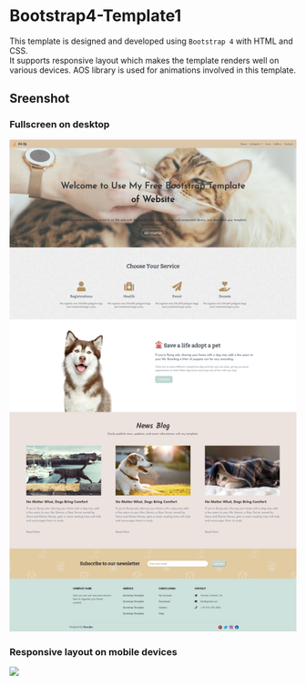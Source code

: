 # Bootstrap4-Template1
This template is designed and developed using `Bootstrap 4` with HTML and CSS.  
It supports responsive layout which makes the template renders well on various devices.
AOS library is used for animations involved in this template.

## Sreenshot
### Fullscreen on desktop 
![](https://github.com/fanyuR/Bootstrap4-Template1/blob/master/template_screenshot.png)  

### Responsive layout on mobile devices
![](https://github.com/fanyuR/Bootstrap4-Template1/blob/master/img/mobile.gif?raw=true")
